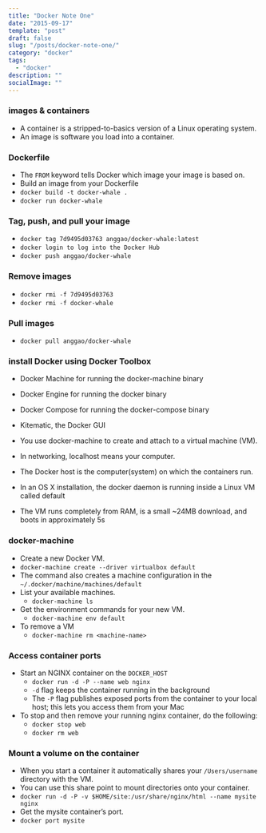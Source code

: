 ```yaml
---
title: "Docker Note One"
date: "2015-09-17"
template: "post"
draft: false
slug: "/posts/docker-note-one/"
category: "docker"
tags:
  - "docker"
description: ""
socialImage: ""
---
```


### images & containers

+ A container is a stripped-to-basics version of a Linux operating system.
+ An image is software you load into a container.

### Dockerfile

+ The `FROM` keyword tells Docker which image your image is based on.
+ Build an image from your Dockerfile
+ `docker build -t docker-whale .`
+ `docker run docker-whale`

### Tag, push, and pull your image

+ `docker tag 7d9495d03763 anggao/docker-whale:latest`
+ `docker login to log into the Docker Hub`
+ `docker push anggao/docker-whale`

### Remove images

+ `docker rmi -f 7d9495d03763`
+ `docker rmi -f docker-whale`

### Pull images

+ `docker pull anggao/docker-whale`

### install Docker using Docker Toolbox

+ Docker Machine for running the docker-machine binary
+ Docker Engine for running the docker binary
+ Docker Compose for running the docker-compose binary
+ Kitematic, the Docker GUI

+ You use docker-machine to create and attach to a virtual machine (VM).

+ In networking, localhost means your computer.
+ The Docker host is the computer(system) on which the containers run.
+ In an OS X installation, the docker daemon is running inside a Linux VM called default
+ The VM runs completely from RAM, is a small ~24MB download, and boots in approximately 5s


### docker-machine

+ Create a new Docker VM.
+ `docker-machine create --driver virtualbox default`
+ The command also creates a machine configuration in the `~/.docker/machine/machines/default`
+ List your available machines.
    - `docker-machine ls`
+ Get the environment commands for your new VM.
    - `docker-machine env default`
+ To remove a VM
    - `docker-machine rm <machine-name>`

### Access container ports

+ Start an NGINX container on the `DOCKER_HOST`
    - `docker run -d -P --name web nginx`
    - `-d` flag keeps the container running in the background
    - The `-P` flag publishes exposed ports from the container to your local host; this lets you access them from your Mac
+ To stop and then remove your running nginx container, do the following:
    - `docker stop web`
    - `docker rm web`

### Mount a volume on the container

+ When you start a container it automatically shares your `/Users/username` directory with the VM.
+ You can use this share point to mount directories onto your container.
+ `docker run -d -P -v $HOME/site:/usr/share/nginx/html --name mysite nginx`
+ Get the mysite container’s port.
+ `docker port mysite`

